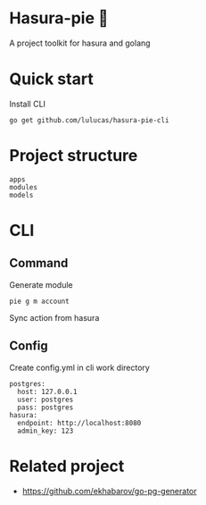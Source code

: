 # Hasura-pie 🥧

A project toolkit for hasura and golang

# Quick start

Install CLI

```
go get github.com/lulucas/hasura-pie-cli
```

# Project structure

```
apps
modules
models
```

# CLI

## Command

Generate module

```
pie g m account
```

Sync action from hasura

## Config

Create config.yml in cli work directory

```
postgres:
  host: 127.0.0.1
  user: postgres
  pass: postgres
hasura:
  endpoint: http://localhost:8080
  admin_key: 123
```

# Related project

* https://github.com/ekhabarov/go-pg-generator
